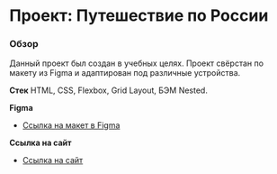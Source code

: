 # Проект: Путешествие по России

### Обзор
Данный проект был создан в учебных целях. Проект свёрстан по макету из Figma и адаптирован под различные устройства. 

**Стек**
HTML, CSS, Flexbox, Grid Layout, БЭМ Nested.

**Figma**

* [Ссылка на макет в Figma](https://www.figma.com/file/5S2WSbEFL6awjVWJ0NWL8Q/Sprint-3_-Russia-_-desktop-mobile?node-id=28503%3A0)

**Ссылка на сайт**

* [Ссылка на сайт](https://boneseller.github.io/russian-travel/)

